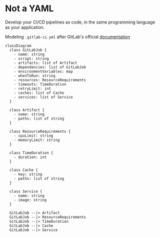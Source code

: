 # Not a YAML
Develop your CI/CD pipelines as code, in the same programming language as your application.

Modeling `.gitlab-ci.yml` after GitLab's official [documentation](https://docs.gitlab.com/ee/ci/yaml/)

```mermaid
classDiagram
  class GitLabJob {
    - name: string
    - script: string
    - artifacts: list of Artifact
    - dependencies: list of GitLabJob
    - environmentVariables: map
    - whenToRun: string
    - resources: ResourceRequirements
    - timeouts: TimeDuration
    - retryLimit: int
    - caches: list of Cache
    - services: list of Service
  }

  class Artifact {
    - name: string
    - paths: list of string
  }

  class ResourceRequirements {
    - cpuLimit: string
    - memoryLimit: string
  }

  class TimeDuration {
    - duration: int
  }

  class Cache {
    - key: string
    - paths: list of string
  }

  class Service {
    - name: string
    - image: string
  }

  GitLabJob --|> Artifact
  GitLabJob --|> ResourceRequirements
  GitLabJob --|> TimeDuration
  GitLabJob --|> Cache
  GitLabJob --|> Service
